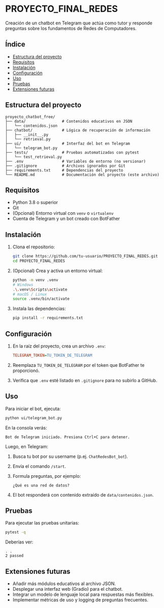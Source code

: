 # PROYECTO\_FINAL\_REDES

Creación de un chatbot en Telegram que actúa como tutor y responde preguntas sobre los fundamentos de Redes de Computadores.

## Índice

* [Estructura del proyecto](#estructura-del-proyecto)
* [Requisitos](#requisitos)
* [Instalación](#instalación)
* [Configuración](#configuración)
* [Uso](#uso)
* [Pruebas](#pruebas)
* [Extensiones futuras](#extensiones-futuras)

## Estructura del proyecto

```text
proyecto_chatbot_free/
├── data/                # Contenidos educativos en JSON
│   └── contenidos.json
├── chatbot/             # Lógica de recuperación de información
│   ├── __init__.py
│   └── retrieval.py
├── ui/                  # Interfaz del bot en Telegram
│   └── telegram_bot.py
├── tests/               # Pruebas automatizadas con pytest
│   └── test_retrieval.py
├── .env                 # Variables de entorno (no versionar)
├── .gitignore           # Archivos ignorados por Git
├── requirements.txt     # Dependencias del proyecto
└── README.md            # Documentación del proyecto (este archivo)
```

## Requisitos

* Python 3.8 o superior
* Git
* (Opcional) Entorno virtual con `venv` o `virtualenv`
* Cuenta de Telegram y un bot creado con BotFather

## Instalación

1. Clona el repositorio:

   ```bash
   git clone https://github.com/tu-usuario/PROYECTO_FINAL_REDES.git
   cd PROYECTO_FINAL_REDES
   ```
2. (Opcional) Crea y activa un entorno virtual:

   ```bash
   python -m venv .venv
   # Windows
   .\.venv\Scripts\activate
   # macOS / Linux
   source .venv/bin/activate
   ```
3. Instala las dependencias:

   ```bash
   pip install -r requirements.txt
   ```

## Configuración

1. En la raíz del proyecto, crea un archivo `.env`:

   ```ini
   TELEGRAM_TOKEN=TU_TOKEN_DE_TELEGRAM
   ```
2. Reemplaza `TU_TOKEN_DE_TELEGRAM` por el token que BotFather te proporcionó.
3. Verifica que `.env` esté listado en `.gitignore` para no subirlo a GitHub.

## Uso

Para iniciar el bot, ejecuta:

```bash
python ui/telegram_bot.py
```

En la consola verás:

```
Bot de Telegram iniciado. Presiona Ctrl+C para detener.
```

Luego, en Telegram:

1. Busca tu bot por su username (p.ej. `ChatRedesBot_bot`).
2. Envía el comando `/start`.
3. Formula preguntas, por ejemplo:

   ```text
   ¿Qué es una red de datos?
   ```
4. El bot responderá con contenido extraído de `data/contenidos.json`.

## Pruebas

Para ejecutar las pruebas unitarias:

```bash
pytest -q
```

Deberías ver:

```
. .
2 passed
```

## Extensiones futuras

* Añadir más módulos educativos al archivo JSON.
* Desplegar una interfaz web (Gradio) para el chatbot.
* Integrar un modelo de lenguaje local para respuestas más flexibles.
* Implementar métricas de uso y logging de preguntas frecuentes.
